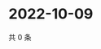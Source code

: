 # 2022-10-09

共 0 条

<!-- BEGIN WEIBO -->
<!-- 最后更新时间 Sun Oct 09 2022 16:07:55 GMT+0800 (China Standard Time) -->

<!-- END WEIBO -->
